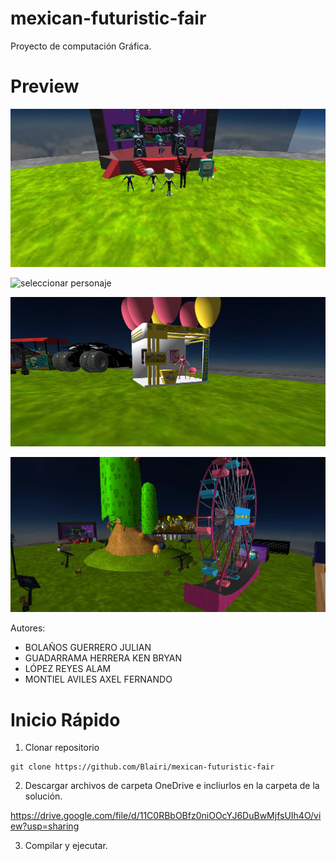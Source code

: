 ﻿# mexican-futuristic-fair

Proyecto de computación Gráfica.

# Preview
![concierto](preview/concierto.png)

![seleccionar personaje](preview/select-character.gif)

![reventar globos](preview/globos.png)

![feria](preview/feria.png)


Autores:
- BOLAÑOS GUERRERO JULIAN
- GUADARRAMA HERRERA KEN BRYAN
- LÓPEZ REYES ALAM
- MONTIEL AVILES AXEL FERNANDO

# Inicio Rápido
1. Clonar repositorio
```
git clone https://github.com/Blairi/mexican-futuristic-fair
```
2. Descargar archivos de carpeta OneDrive e incliurlos en la carpeta de la solución.

https://drive.google.com/file/d/11C0RBbOBfz0niOOcYJ6DuBwMjfsUIh4O/view?usp=sharing

3. Compilar y ejecutar.

